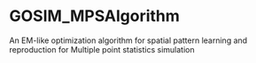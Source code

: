 # GOSIM_MPSAlgorithm
An EM-like optimization algorithm for spatial pattern learning and reproduction for Multiple point statistics simulation
